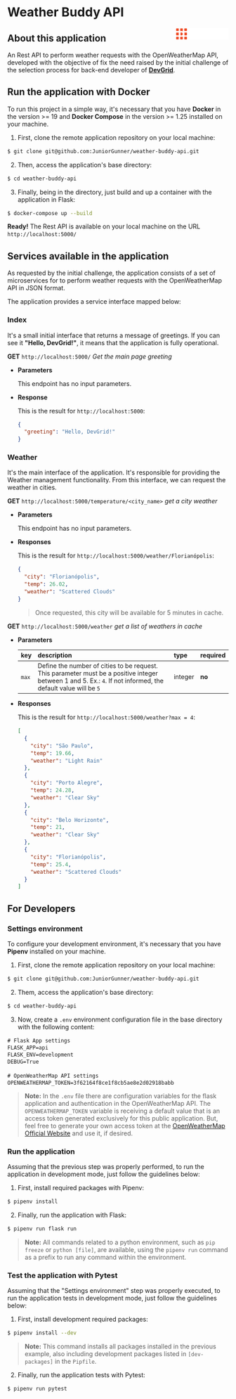 # Weather Buddy API

<img align="right" width="120" src="img/devgrid.png">

## About this application

An Rest API to perform weather requests with the OpenWeatherMap API, developed with the objective of fix the need raised by the initial challenge of the selection process for back-end developer of **[DevGrid](https://devgrid.co.uk)**.

## Run the application with Docker

To run this project in a simple way, it's necessary that you have **Docker** in the version >= 19 and **Docker Compose** in the version >= 1.25 installed on your machine.

1. First, clone the remote application repository on your local machine:

 ```bash
 $ git clone git@github.com:JuniorGunner/weather-buddy-api.git
 ```

2. Then, access the application's base directory:

 ```bash
 $ cd weather-buddy-api
 ```

3. Finally, being in the directory, just build and up a container with the application in Flask:

 ```bash
 $ docker-compose up --build
 ```

**Ready!** The Rest API is available on your local machine on the URL `http://localhost:5000/`

## Services available in the application

As requested by the initial challenge, the application consists of a set of microservices for to perform weather requests with the OpenWeatherMap API in JSON format.

The application provides a service interface mapped below:

### Index

It's a small initial interface that returns a message of greetings. If you can see it **"Hello, DevGrid!"**, it means that the application is fully operational.

**GET** `http://localhost:5000/` *Get the main page greeting*

- **Parameters**

  This endpoint has no input parameters.

- **Response**

  This is the result for `http://localhost:5000`:

  ```json
  {
    "greeting": "Hello, DevGrid!"
  }
  ```

### Weather

It's the main interface of the application. It's responsible for providing the Weather management functionality. From this interface, we can request the weather in cities.

**GET** `http://localhost:5000/temperature/<city_name>` *get a city weather*

- **Parameters**

  This endpoint has no input parameters.

- **Responses**

  This is the result for `http://localhost:5000/weather/Florianópolis`:

  ```json
  {
    "city": "Florianópolis",
    "temp": 26.02,
    "weather": "Scattered Clouds"
  }
  ```
  > Once requested, this city will be available for 5 minutes in cache.

**GET** `http://localhost:5000/weather` *get a list of weathers in cache*

- **Parameters**

  |key|description|type|required|
  |-|-|-|-|
  |`max`|Define the number of cities to be request. This parameter must be a positive integer between 1 and 5. Ex.: `4`. If not informed, the default value will be `5`|integer|**no**|

- **Responses**

  This is the result for `http://localhost:5000/weather?max = 4`:

  ```json
  [
    {
      "city": "São Paulo",
      "temp": 19.66,
      "weather": "Light Rain"
    },
    {
      "city": "Porto Alegre",
      "temp": 24.28,
      "weather": "Clear Sky"
    },
    {
      "city": "Belo Horizonte",
      "temp": 21,
      "weather": "Clear Sky"
    },
    {
      "city": "Florianópolis",
      "temp": 25.4,
      "weather": "Scattered Clouds"
    }
  ]
  ```

## For Developers

### Settings environment

To configure your development environment, it's necessary that you have **Pipenv** installed on your machine.

1. First, clone the remote application repository on your local machine:

 ```bash
 $ git clone git@github.com:JuniorGunner/weather-buddy-api.git
 ```

2. Them, access the application's base directory:

 ```bash
 $ cd weather-buddy-api
 ```

3. Now, create a `.env` environment configuration file in the base directory with the following content:

 ```env
 # Flask App settings
 FLASK_APP=api
 FLASK_ENV=development
 DEBUG=True

 # OpenWeatherMap API settings
 OPENWEATHERMAP_TOKEN=3f62164f8ce1f8cb5ae8e2d02918babb
 ```
 > **Note:** In the `.env` file there are configuration variables for the flask application and authentication in the OpenWeatherMap API. The `OPENWEATHERMAP_TOKEN` variable is receiving a default value that is an access token generated exclusively for this public application. But, feel free to generate your own access token at the [OpenWeatherMap Official Website](https://openweathermap.org) and use it, if desired.

### Run the application

Assuming that the previous step was properly performed, to run the application in development mode, just follow the guidelines below:

1. First, install required packages with Pipenv:

 ```bash
 $ pipenv install
 ```

2. Finally, run the application with Flask:

 ```bash
 $ pipenv run flask run
 ```

 > **Note:** All commands related to a python environment, such as `pip freeze` or `python [file]`, are available, using the `pipenv run` command as a prefix to run any command within the environment.

### Test the application with Pytest

Assuming that the "Settings environment" step was properly executed, to run the application tests in development mode, just follow the guidelines below:

1. First, install development required packages:

 ```bash
 $ pipenv install --dev
 ```

 > **Note:** This command installs all packages installed in the previous example, also including development packages listed in `[dev-packages]` in the `Pipfile`.

2. Finally, run the application tests with Pytest:

 ```bash
 $ pipenv run pytest
 ```
